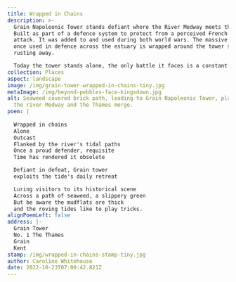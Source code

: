 ```yaml
---
title: Wrapped in Chains
description: >-
  Grain Napoleonic Tower stands defiant where the River Medway meets the Thames.
  Built as part of a defence system to protect from a perceived French naval
  attack. It was added to and used during both world wars. The massive chain
  once used in defence across the estuary is wrapped around the tower slowly
  rusting away. 

  Today the tower stands alone, the only battle it faces is a constant battle against the elements. 
collection: Places
aspect: landscape
image: /img/grain-tower-wrapped-in-chains-tiny.jpg
metaImage: /img/beyond-pebbles-face-kingsdown.jpg
alt: Seaweed covered brick path, leading to Grain Napoleonic Tower, placed where
  the river Medway and the Thames merge.
poem: |
  
  Wrapped in chains
  Alone
  Outcast
  Flanked by the river's tidal paths
  Once a proud defender, requisite
  Time has rendered it obsolete

  Defiant in defeat, Grain tower
  exploits the tide's daily retreat

  Luring visitors to its historical scene 
  Across a path of seaweed, a slippery green
  But be aware the mudflats are thick 
  and the roving tides like to play tricks.
alignPoemLeft: false
address: |-
  Grain Tower
  No. 1 The Thames
  Grain
  Kent
stamp: /img/wrapped-in-chains-stamp-tiny.jpg
author: Caroline Whitehouse
date: 2022-10-23T07:00:42.821Z
---
```

